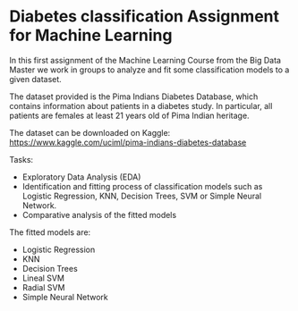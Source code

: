# Diabetes classification Assignment for Machine Learning
In this first assignment of the Machine Learning Course from the Big Data Master we work in groups to analyze and fit some classification models to a given dataset.

The dataset provided is the Pima Indians Diabetes Database, which contains information about patients in a diabetes study. In particular, all patients are females at least 21 years old of Pima Indian heritage.

The dataset can be downloaded on Kaggle: https://www.kaggle.com/uciml/pima-indians-diabetes-database

Tasks:
- Exploratory Data Analysis (EDA)
- Identification and fitting process of classification models such as Logistic Regression, KNN, Decision Trees, SVM or Simple Neural Network.
- Comparative analysis of the fitted models


The fitted models are:
- Logistic Regression
- KNN
- Decision Trees
- Lineal SVM
- Radial SVM
- Simple Neural Network
